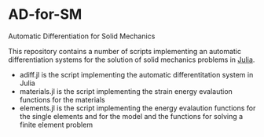 # AD-for-SM
Automatic Differentiation for Solid Mechanics


This repository contains a number of scripts implementing an automatic differentiation systems for the solution of solid mechanics problems in [Julia](https://github.com/JuliaLang/julia).

- adiff.jl			 is the script implementing the automatic differentitation system in Julia
- materials.jl   is the script implementing the strain energy evalaution functions for the materials
- elements.jl    is the script implementing the energy evalaution functions for the single elements and for the model and the functions for solving a finite element problem
